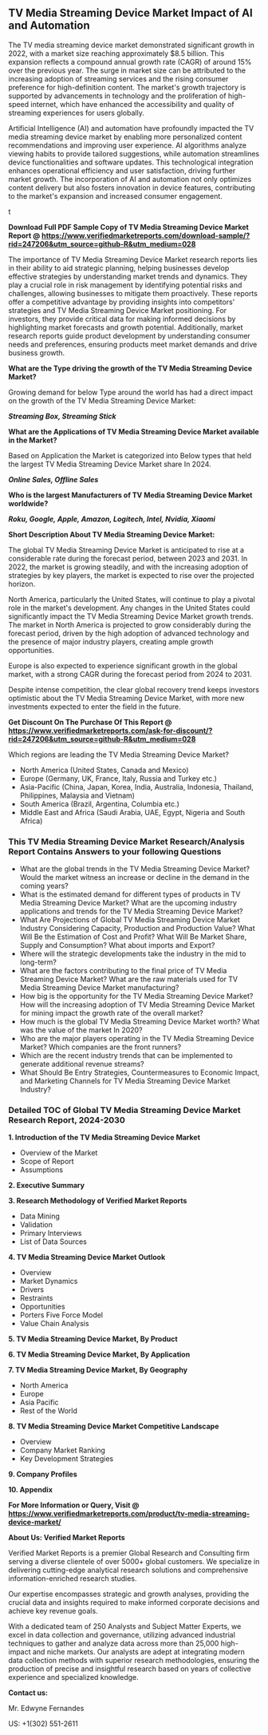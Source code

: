 <h2>TV Media Streaming Device Market Impact of AI and Automation</h2><p>The TV media streaming device market demonstrated significant growth in 2022, with a market size reaching approximately $8.5 billion. This expansion reflects a compound annual growth rate (CAGR) of around 15% over the previous year. The surge in market size can be attributed to the increasing adoption of streaming services and the rising consumer preference for high-definition content. The market's growth trajectory is supported by advancements in technology and the proliferation of high-speed internet, which have enhanced the accessibility and quality of streaming experiences for users globally.</p><p>Artificial Intelligence (AI) and automation have profoundly impacted the TV media streaming device market by enabling more personalized content recommendations and improving user experience. AI algorithms analyze viewing habits to provide tailored suggestions, while automation streamlines device functionalities and software updates. This technological integration enhances operational efficiency and user satisfaction, driving further market growth. The incorporation of AI and automation not only optimizes content delivery but also fosters innovation in device features, contributing to the market's expansion and increased consumer engagement.</p>t</p><p id="" class=""><strong>Download Full PDF Sample Copy of TV Media Streaming Device Market Report @ <a href="https://www.verifiedmarketreports.com/download-sample/?rid=247206&utm_source=github-R&utm_medium=028" target="_blank">https://www.verifiedmarketreports.com/download-sample/?rid=247206&utm_source=github-R&utm_medium=028</a></strong></p><p>The importance of&nbsp;TV Media Streaming Device Market research reports lies in their ability to aid strategic planning, helping businesses develop effective strategies by understanding market trends and dynamics. They play a crucial role in risk management by identifying potential risks and challenges, allowing businesses to mitigate them proactively. These reports offer a competitive advantage by providing insights into competitors' strategies and TV Media Streaming Device Market positioning. For investors, they provide critical data for making informed decisions by highlighting market forecasts and growth potential. Additionally, market research reports guide product development by understanding consumer needs and preferences, ensuring products meet market demands and drive business growth.</p><p><strong>What are the&nbsp;Type driving the growth of the TV Media Streaming Device Market?</strong></p><p id="" class="">Growing demand for below Type around the world has had a direct impact on the growth of the TV Media Streaming Device Market:</p><em><strong>Streaming Box, Streaming Stick</strong></em></p><strong>What are the&nbsp;Applications&nbsp;of TV Media Streaming Device Market available in the Market?</strong></p><p id="" class="">Based on Application the Market is categorized into Below types that held the largest TV Media Streaming Device Market share In 2024.</p><em><strong>Online Sales, Offline Sales</strong></em></p><strong>Who is the largest Manufacturers of TV Media Streaming Device Market worldwide?</strong></p><p><em><strong>Roku, Google, Apple, Amazon, Logitech, Intel, Nvidia, Xiaomi</strong></em></p><p id="" class=""><strong>Short Description About TV Media Streaming Device Market:</strong></p><p>The global TV Media Streaming Device Market is anticipated to rise at a considerable rate during the forecast period, between 2023 and 2031. In 2022, the market is growing steadily, and with the increasing adoption of strategies by key players, the market is expected to rise over the projected horizon.</p><p>North America, particularly the United States, will continue to play a pivotal role in the market's development. Any changes in the United States could significantly impact the TV Media Streaming Device Market growth trends. The market in North America is projected to grow considerably during the forecast period, driven by the high adoption of advanced technology and the presence of major industry players, creating ample growth opportunities.</p><p>Europe is also expected to experience significant growth in the global market, with a strong CAGR during the forecast period from 2024 to 2031.</p><p>Despite intense competition, the clear global recovery trend keeps investors optimistic about the TV Media Streaming Device Market, with more new investments expected to enter the field in the future.</p><p id="" class=""><strong>Get Discount On The Purchase Of This Report @ <a href="https://www.verifiedmarketreports.com/ask-for-discount/?rid=247206&utm_source=github-R&utm_medium=028" target="_blank">https://www.verifiedmarketreports.com/ask-for-discount/?rid=247206&utm_source=github-R&utm_medium=028</a></strong></p>Which regions are leading the TV Media Streaming Device Market?</p><ul><li>North America (United States, Canada and Mexico)</li><li>Europe (Germany, UK, France, Italy, Russia and Turkey etc.)</li><li>Asia-Pacific (China, Japan, Korea, India, Australia, Indonesia, Thailand, Philippines, Malaysia and Vietnam)</li><li>South America (Brazil, Argentina, Columbia etc.)</li><li>Middle East and Africa (Saudi Arabia, UAE, Egypt, Nigeria and South Africa)</li></ul><h3 id="" class="">This TV Media Streaming Device Market Research/Analysis Report Contains Answers to your following Questions</h3><ul><li>What are the global trends in the TV Media Streaming Device Market? Would the market witness an increase or decline in the demand in the coming years?</li><li>What is the estimated demand for different types of products in TV Media Streaming Device Market? What are the upcoming industry applications and trends for the TV Media Streaming Device Market?</li><li>What Are Projections of Global TV Media Streaming Device Market Industry Considering Capacity, Production and Production Value? What Will Be the Estimation of Cost and Profit? What Will Be Market Share, Supply and Consumption? What about imports and Export?</li><li>Where will the strategic developments take the industry in the mid to long-term?</li><li>What are the factors contributing to the final price of TV Media Streaming Device Market? What are the raw materials used for TV Media Streaming Device Market manufacturing?</li><li>How big is the opportunity for the TV Media Streaming Device Market? How will the increasing adoption of TV Media Streaming Device Market for mining impact the growth rate of the overall market?</li><li>How much is the global TV Media Streaming Device Market worth? What was the value of the market In 2020?</li><li>Who are the major players operating in the TV Media Streaming Device Market? Which companies are the front runners?</li><li>Which are the recent industry trends that can be implemented to generate additional revenue streams?</li><li>What Should Be Entry Strategies, Countermeasures to Economic Impact, and Marketing Channels for TV Media Streaming Device Market Industry?</li></ul><h3 id="" class="">Detailed TOC of Global TV Media Streaming Device Market Research Report, 2024-2030</h3><p id="" class=""><strong>1. Introduction of the TV Media Streaming Device Market</strong></p><ul><li>Overview of the Market</li><li>Scope of Report</li><li>Assumptions</li></ul><p id="" class=""><strong>2. Executive Summary</strong></p><p id="" class=""><strong>3. Research Methodology of Verified Market Reports</strong></p><ul><li>Data Mining</li><li>Validation</li><li>Primary Interviews</li><li>List of Data Sources</li></ul><p id="" class=""><strong>4. TV Media Streaming Device Market Outlook</strong></p><ul><li>Overview</li><li>Market Dynamics</li><li>Drivers</li><li>Restraints</li><li>Opportunities</li><li>Porters Five Force Model</li><li>Value Chain Analysis</li></ul><p id="" class=""><strong>5. TV Media Streaming Device Market, By Product</strong></p><p id="" class=""><strong>6. TV Media Streaming Device Market, By Application</strong></p><p id="" class=""><strong>7. TV Media Streaming Device Market, By Geography</strong></p><ul><li>North America</li><li>Europe</li><li>Asia Pacific</li><li>Rest of the World</li></ul><p id="" class=""><strong>8. TV Media Streaming Device Market Competitive Landscape</strong></p><ul><li>Overview</li><li>Company Market Ranking</li><li>Key Development Strategies</li></ul><p id="" class=""><strong>9. Company Profiles</strong></p><p id="" class=""><strong>10. Appendix</strong></p><p id="" class=""><strong>For More Information or Query, Visit @ <a href="https://www.verifiedmarketreports.com/product/tv-media-streaming-device-market/" target="_blank">https://www.verifiedmarketreports.com/product/tv-media-streaming-device-market/</a></strong></p><p id="" class=""><strong>About Us: Verified Market Reports</strong></p><p id="" class="">Verified Market Reports is a premier Global Research and Consulting firm serving a diverse clientele of over 5000+ global customers. We specialize in delivering cutting-edge analytical research solutions and comprehensive information-enriched research studies.</p><p id="" class="">Our expertise encompasses strategic and growth analyses, providing the crucial data and insights required to make informed corporate decisions and achieve key revenue goals.</p><p id="" class="">With a dedicated team of 250 Analysts and Subject Matter Experts, we excel in data collection and governance, utilizing advanced industrial techniques to gather and analyze data across more than 25,000 high-impact and niche markets. Our analysts are adept at integrating modern data collection methods with superior research methodologies, ensuring the production of precise and insightful research based on years of collective experience and specialized knowledge.</p><p id="" class=""><strong>Contact us:</strong></p><p id="" class="">Mr. Edwyne Fernandes</p><p id="" class="">US: +1(302) 551-2611</p>